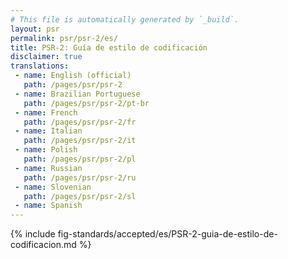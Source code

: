 ```yaml
---
# This file is automatically generated by `_build`.
layout: psr
permalink: psr/psr-2/es/
title: PSR-2: Guía de estilo de codificación
disclaimer: true
translations:
 - name: English (official)
   path: /pages/psr/psr-2
 - name: Brazilian Portuguese
   path: /pages/psr/psr-2/pt-br
 - name: French
   path: /pages/psr/psr-2/fr
 - name: Italian
   path: /pages/psr/psr-2/it
 - name: Polish
   path: /pages/psr/psr-2/pl
 - name: Russian
   path: /pages/psr/psr-2/ru
 - name: Slovenian
   path: /pages/psr/psr-2/sl
 - name: Spanish
---
```


{% include fig-standards/accepted/es/PSR-2-guia-de-estilo-de-codificacion.md %}